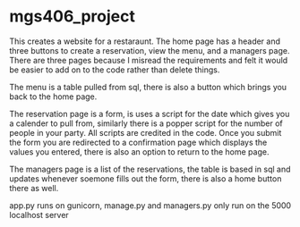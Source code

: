# mgs406_project

This creates a website for a restaraunt.
The home page has a header and three buttons to create a reservation, view the menu, and a managers page. There are three pages because I misread the requirements and felt it would be easier to add on to the code rather than delete things. 

  The menu is a table pulled from sql, there is also a button which brings you back to the home page.
  
  The reservation page is a form, is uses a script for the date which gives you a calender to pull from, similarly there is a popper script for the number of people in your party. 
    All scripts are credited in the code.
  Once you submit the form you are redirected to a confirmation page which displays the values you entered, there is also an option to return to the home page. 
    
  The managers page is a list of the reservations, the table is based in sql and updates whenever soemone fills out the form, there is also a home button there as well. 
  
  


app.py runs on gunicorn, manage.py and managers.py only run on the 5000 localhost server
